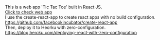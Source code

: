 This is a web app 'Tic Tac Toe' built in React JS. <br>
<a href= 'https://tic-tac-toe-in-react.herokuapp.com/'> Click to check web app </a> <br>
I use the create-react-app to create react apps with no build configuration. <br>
<a href='https://github.com/facebookincubator/create-react-app'>
https://github.com/facebookincubator/create-react-app</a> <br>
Then, deploy it to Heorku with zero-configuration. <br>
<a href ='https://blog.heroku.com/deploying-react-with-zero-configuration'>
https://blog.heroku.com/deploying-react-with-zero-configuration</a>
